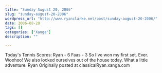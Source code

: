```yaml
---
title: "Sunday August 20, 2006"
slug: "sunday-august-20-2006"
wordpress_url: "http://www.ryanclarke.net/post/sunday-august-20-2006/"
date: 2006-08-20
tags: []
categories: ["Xanga"]
description: ""

---
```


Today's Tennis Scores:
Ryan - 6
Faas - 3
So I've won my first set. Ever. Woohoo!
We also locked ourselves out of the house today. What a little adventure.
Ryan
Originally posted at classicalRyan.xanga.com
